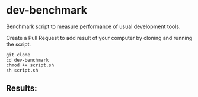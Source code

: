# dev-benchmark

Benchmark script to measure performance of usual development tools.

Create a Pull Request to add result of your computer by cloning and running the script.

```
git clone
cd dev-benchmark
chmod +x script.sh
sh script.sh
```

## Results:
